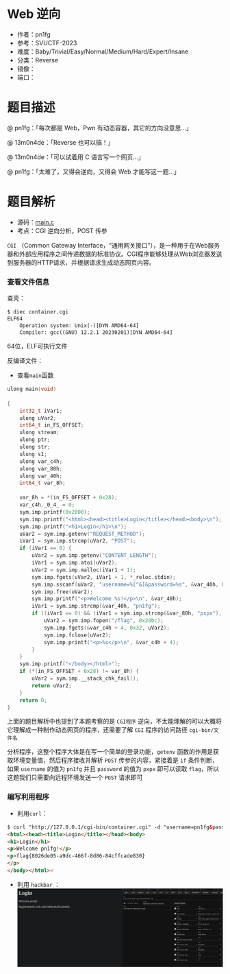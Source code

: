 # Web 逆向

- 作者：pn1fg
- 参考：SVUCTF-2023
- 难度：Baby/Trivial/Easy/Normal/Medium/Hard/Expert/Insane
- 分类：Reverse
- 镜像：
- 端口：
# 题目描述
@ pn1fg：「每次都是 Web，Pwn 有动态容器，其它的方向没意思...」

@ 13m0n4de：「Reverse 也可以搞！」

@ 13m0n4de：「可以试着用 C 语言写一个网页...」

@ pn1fg：「太难了，又得会逆向，又得会 Web 才能写这一题...」

# 题目解析

- 源码：[main.c](build/main.c)
- 考点：CGI 逆向分析，POST 传参

`CGI` （Common Gateway Interface，“通用网关接口”），是一种用于在Web服务器和外部应用程序之间传递数据的标准协议。CGI程序能够处理从Web浏览器发送到服务器的HTTP请求，并根据请求生成动态网页内容。
### 查看文件信息
查壳：
```shell
$ diec container.cgi
ELF64
    Operation system: Unix(-)[DYN AMD64-64]
    Compiler: gcc((GNU) 12.2.1 20230201)[DYN AMD64-64]
```
64位，ELF可执行文件

反编译文件：

- 查看`main`函数
```c++
ulong main(void)

{
    int32_t iVar1;
    ulong uVar2;
    int64_t in_FS_OFFSET;
    ulong stream;
    ulong ptr;
    ulong str;
    ulong s1;
    ulong var_c4h;
    ulong var_80h;
    ulong var_40h;
    int64_t var_8h;

    var_8h = *(in_FS_OFFSET + 0x28);
    var_c4h._0_4_ = 0;
    sym.imp.printf(0x2000);
    sym.imp.printf("<html><head><title>Login</title></head><body>\n");
    sym.imp.printf("<h1>Login</h1>\n");
    uVar2 = sym.imp.getenv("REQUEST_METHOD");
    iVar1 = sym.imp.strcmp(uVar2, "POST");
    if (iVar1 == 0) {
        uVar2 = sym.imp.getenv("CONTENT_LENGTH");
        iVar1 = sym.imp.atoi(uVar2);
        uVar2 = sym.imp.malloc(iVar1 + 1);
        sym.imp.fgets(uVar2, iVar1 + 1, *_reloc.stdin);
        sym.imp.sscanf(uVar2, "username=%[^&]&password=%s", &var_40h, &var_80h);
        sym.imp.free(uVar2);
        sym.imp.printf("<p>Welcome %s!</p>\n", &var_40h);
        iVar1 = sym.imp.strcmp(&var_40h, "pn1fg");
        if ((iVar1 == 0) && (iVar1 = sym.imp.strcmp(&var_80h, "pxpx"),  iVar1 == 0)) {
            uVar2 = sym.imp.fopen("/flag", 0x20bc);
            sym.imp.fgets(&var_c4h + 4, 0x32, uVar2);
            sym.imp.fclose(uVar2);
            sym.imp.printf("<p>%s</p>\n", &var_c4h + 4);
        }
    }
    sym.imp.printf("</body></html>");
    if (*(in_FS_OFFSET + 0x28) != var_8h) {
        uVar2 = sym.imp.__stack_chk_fail();
        return uVar2;
    }
    return 0;
}
```
上面的题目解析中也提到了本题考察的是 `CGI程序` 逆向，不太能理解的可以大概将它理解成一种制作动态网页的程序，还需要了解 `CGI` 程序的访问路径 `cgi-bin/文件名`

分析程序，这整个程序大体是在写一个简单的登录功能，`getenv` 函数的作用是获取环境变量值，然后程序接收并解析 `POST` 传参的内容，紧接着是 `if` 条件判断，如果 `username` 的值为 `pn1fg` 并且 `password` 的值为 `pxpx` 即可以读取 `flag`，所以这题我们只需要向远程环境发送一个 `POST` 请求即可

### 编写利用程序

- 利用`curl`：
```html
$ curl "http://127.0.0.1/cgi-bin/container.cgi" -d "username=pn1fg&password=pxpx"
<html><head><title>Login</title></head><body>
<h1>Login</h1>
<p>Welcome pn1fg!</p>
<p>flag{8026de05-a9dc-466f-8d86-84cffcade830}
</p>
</body></html>⏎        
```

- 利用 `hackbar` ：
![](writeup/images/1.png)

